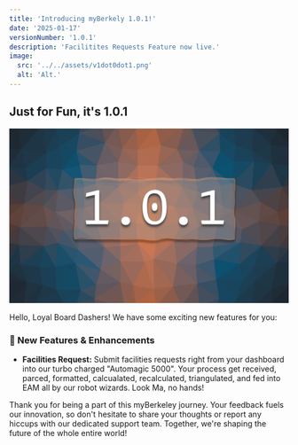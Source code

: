```yaml
---
title: 'Introducing myBerkely 1.0.1!'
date: '2025-01-17'
versionNumber: '1.0.1'
description: 'Facilitites Requests Feature now live.'
image:
  src: '../../assets/v1dot0dot1.png'
  alt: 'Alt.'
---
```


## Just for Fun, it's 1.0.1

![myBerkeley 1.0.1 Release](../../assets/v1dot0dot1.png)

Hello, Loyal Board Dashers! We have some exciting new features for you:

### 🍿 New Features & Enhancements

- **Facilities Request:** Submit facilities requests right from your dashboard into our turbo charged "Automagic 5000". Your process get received, parced, formatted, calcualated, recalculated, triangulated, and fed into EAM all by our robot wizards. Look Ma, no hands!

Thank you for being a part of this myBerkeley journey. Your feedback fuels our innovation, so don't hesitate to share your thoughts or report any hiccups with our dedicated support team. Together, we're shaping the future of the whole entire world!
